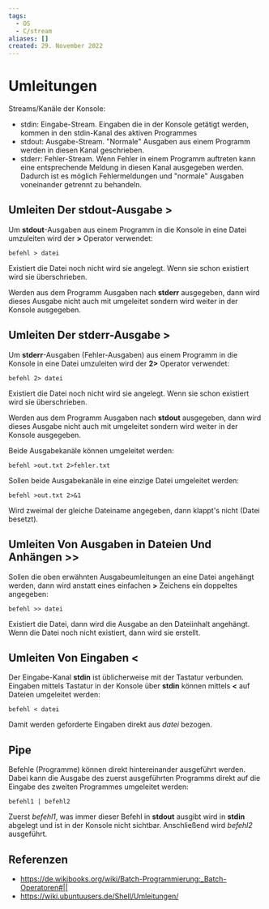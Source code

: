 ```yaml
---
tags:
  - OS
  - C/stream
aliases: []
created: 29. November 2022
---
```


# Umleitungen

Streams/Kanäle der Konsole:

- stdin: Eingabe-Stream. Eingaben die in der Konsole getätigt werden, kommen in den stdin-Kanal des aktiven Programmes
- stdout: Ausgabe-Stream. "Normale" Ausgaben aus einem Programm werden in diesen Kanal geschrieben.
- stderr: Fehler-Stream. Wenn Fehler in einem Programm auftreten kann eine entsprechende Meldung in diesen Kanal ausgegeben werden. Dadurch ist es möglich Fehlermeldungen und "normale" Ausgaben voneinander getrennt zu behandeln.

## Umleiten Der **stdout**-Ausgabe >

Um **stdout**-Ausgaben aus einem Programm in die Konsole in eine Datei umzuleiten wird der **>** Operator verwendet:

```
befehl > datei
```

Existiert die Datei noch nicht wird sie angelegt. Wenn sie schon existiert wird sie überschrieben.

Werden aus dem Programm Ausgaben nach **stderr** ausgegeben, dann wird dieses Ausgabe nicht auch mit umgeleitet sondern wird weiter in der Konsole ausgegeben.

## Umleiten Der **stderr**-Ausgabe >

Um **stderr**-Ausgaben (Fehler-Ausgaben) aus einem Programm in die Konsole in eine Datei umzuleiten wird der **2>** Operator verwendet:

```
befehl 2> datei
```

Existiert die Datei noch nicht wird sie angelegt. Wenn sie schon existiert wird sie überschrieben.

Werden aus dem Programm Ausgaben nach **stdout** ausgegeben, dann wird dieses Ausgabe nicht auch mit umgeleitet sondern wird weiter in der Konsole ausgegeben.

Beide Ausgabekanäle können umgeleitet werden:

```
befehl >out.txt 2>fehler.txt
```

Sollen beide Ausgabekanäle in eine einzige Datei umgeleitet werden:

```
befehl >out.txt 2>&1
```

Wird zweimal der gleiche Dateiname angegeben, dann klappt's nicht (Datei besetzt).

## Umleiten Von Ausgaben in Dateien Und Anhängen >>

Sollen die oben erwähnten Ausgabeumleitungen an eine Datei angehängt werden, dann wird anstatt eines einfachen **>** Zeichens ein doppeltes angegeben:

```
befehl >> datei
```

Existiert die Datei, dann wird die Ausgabe an den Dateiinhalt angehängt. Wenn die Datei noch nicht existiert, dann wird sie erstellt.

## Umleiten Von Eingaben <

Der Eingabe-Kanal **stdin** ist üblicherweise mit der Tastatur verbunden. Eingaben mittels Tastatur in der Konsole über **stdin** können mittels **<** auf Dateien umgeleitet werden:

```
befehl < datei
```

Damit werden geforderte Eingaben direkt aus *datei* bezogen.

## Pipe

Befehle (Programme) können direkt hintereinander ausgeführt werden. Dabei kann die Ausgabe des zuerst ausgeführten Programms direkt auf die Eingabe des zweiten Programmes umgeleitet werden:

```
befehl1 | befehl2
```

Zuerst *befehl1*, was immer dieser Befehl in **stdout** ausgibt wird in **stdin** abgelegt und ist in der Konsole nicht sichtbar. Anschließend wird *befehl2* ausgeführt.

## Referenzen

- <https://de.wikibooks.org/wiki/Batch-Programmierung:_Batch-Operatoren#||>
- <https://wiki.ubuntuusers.de/Shell/Umleitungen/>